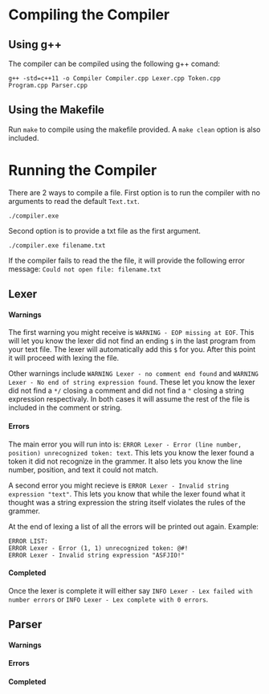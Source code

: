 # Compiling the Compiler
## Using g++
The compiler can be compiled using the following g++ comand:

`g++ -std=c++11 -o Compiler Compiler.cpp Lexer.cpp Token.cpp Program.cpp Parser.cpp`

## Using the Makefile
Run `make` to compile using the makefile provided. A `make clean` option is also included.

# Running the Compiler

There are 2 ways to compile a file.
First option is to run the compiler with no arguments to read the default `Text.txt`.
```
./compiler.exe
```
Second option is to provide a txt file as the first argument.
```
./compiler.exe filename.txt
```
If the compiler fails to read the the file, it will provide the following error message: `Could not open file: filename.txt`
## Lexer
#### Warnings
The first warning you might receive is `WARNING - EOP missing at EOF`. This will let you know the lexer did not find an ending `$` in the last program from your text file. The lexer will automatically add this `$` for you. After this point it will proceed with lexing the file.

Other warnings include `WARNING Lexer - no comment end found` and `WARNING Lexer - No end of string expression found`. These let you know the lexer did not find a `*/` closing a comment and did not find a `"` closing a string expression respectivaly. In both cases it will assume the rest of the file is included in the comment or string.

#### Errors
The main error you will run into is: `ERROR Lexer - Error (line number, position) unrecognized token: text`. This lets you know the lexer found a token it did not recognize in the grammer. It also lets you know the line number, position, and text it could not match.

A second error you might recieve is `ERROR Lexer - Invalid string expression "text"`. This lets you know that while the lexer found what it thought was a string expression the string itself violates the rules of the grammer.

At the end of lexing a list of all the errors will be printed out again. Example:
```
ERROR LIST:
ERROR Lexer - Error (1, 1) unrecognized token: @#!
ERROR Lexer - Invalid string expression "ASFJIO!"
```

#### Completed
Once the lexer is complete it will either say `INFO Lexer - Lex failed with number errors` or `INFO Lexer - Lex complete with 0 errors`.

## Parser
#### Warnings
#### Errors
#### Completed
